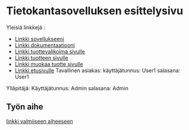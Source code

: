 # Tietokantasovelluksen esittelysivu

Yleisiä linkkejä :

* [Linkki sovellukseeni](http://aqyakush.users.cs.helsinki.fi/tsoha)
* [Linkki dokumentaatiooni](https://github.com/aqyakush/Tsoha-Bootstrap/tree/master/doc)
* [Linkki tuottevalikoima sivulle](http://aqyakush.users.cs.helsinki.fi/tsoha/products)
* [Linkki tuotteen sivulle](http://aqyakush.users.cs.helsinki.fi/tsoha/products/1)
* [Linkki muokaa tuotte sivulle](http://aqyakush.users.cs.helsinki.fi/tsoha/products/modify)
* [Linkki etusivulle](http://aqyakush.users.cs.helsinki.fi/tsoha/)
Tavallinen asiakas:
käyttäjätunnus: User1
salasana: User1

Ylläpitäjä:
Käyttäjätunnus: Admin
salasana: Admin
## Työn aihe

[linkki valmiiseen aiheeseen](http://advancedkittenry.github.io/suunnittelu_ja_tyoymparisto/aiheet/Ostoskassi.html) 
